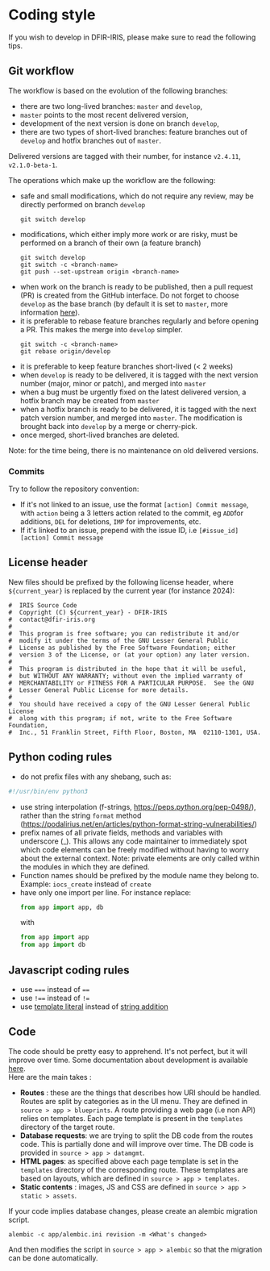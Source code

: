 # Coding style 

If you wish to develop in DFIR-IRIS, please make sure to read the following tips.

## Git workflow

The workflow is based on the evolution of the following branches:
- there are two long-lived branches: `master` and `develop`,
- `master` points to the most recent delivered version,
- development of the next version is done on branch `develop`,
- there are two types of short-lived branches: feature branches out of `develop` and hotfix branches out of `master`.

Delivered versions are tagged with their number, for instance `v2.4.11`, `v2.1.0-beta-1`.

The operations which make up the workflow are the following:
- safe and small modifications, which do not require any review, may be directly performed on branch `develop`
  ```
  git switch develop
  ```
- modifications, which either imply more work or are risky, must be performed on a branch of their own (a feature branch)
  ```
  git switch develop
  git switch -c <branch-name>
  git push --set-upstream origin <branch-name>
  ```
- when work on the branch is ready to be published, then a pull request (PR) is created from the GitHub interface.
  Do not forget to choose `develop` as the base branch (by default it is set to `master`,
  more information [here](https://docs.github.com/en/pull-requests/collaborating-with-pull-requests/proposing-changes-to-your-work-with-pull-requests/creating-a-pull-request#changing-the-branch-range-and-destination-repository)).
- it is preferable to rebase feature branches regularly and before opening a PR. This makes the merge into `develop` simpler.
  ```
  git switch -c <branch-name>
  git rebase origin/develop
  ```
- it is preferable to keep feature branches short-lived (< 2 weeks)
- when `develop` is ready to be delivered, it is tagged with the next version number (major, minor or patch), and merged into `master`
- when a bug must be urgently fixed on the latest delivered version, a hotfix branch may be created from `master`
- when a hotfix branch is ready to be delivered, it is tagged with the next patch version number, and merged into `master`.
  The modification is brought back into `develop` by a merge or cherry-pick.
- once merged, short-lived branches are deleted.

Note: for the time being, there is no maintenance on old delivered versions.


### Commits
Try to follow the repository convention:

- If it's not linked to an issue, use the format `[action] Commit message`, with `action` being a 3 letters action related to the commit, eg `ADD`for additions, `DEL` for deletions, `IMP` for improvements, etc.
- If it's linked to an issue, prepend with the issue ID, i.e `[#issue_id][action] Commit message`

## License header

New files should be prefixed by the following license header, where `${current_year}` is replaced by the current year
(for instance 2024):
```
#  IRIS Source Code
#  Copyright (C) ${current_year} - DFIR-IRIS
#  contact@dfir-iris.org
#
#  This program is free software; you can redistribute it and/or
#  modify it under the terms of the GNU Lesser General Public
#  License as published by the Free Software Foundation; either
#  version 3 of the License, or (at your option) any later version.
#
#  This program is distributed in the hope that it will be useful,
#  but WITHOUT ANY WARRANTY; without even the implied warranty of
#  MERCHANTABILITY or FITNESS FOR A PARTICULAR PURPOSE.  See the GNU
#  Lesser General Public License for more details.
#
#  You should have received a copy of the GNU Lesser General Public License
#  along with this program; if not, write to the Free Software Foundation,
#  Inc., 51 Franklin Street, Fifth Floor, Boston, MA  02110-1301, USA.
```

## Python coding rules

* do not prefix files with any shebang, such as:
```python
#!/usr/bin/env python3
```
* use string interpolation (f-strings, https://peps.python.org/pep-0498/),
  rather than the string `format` method (https://podalirius.net/en/articles/python-format-string-vulnerabilities/)
* prefix names of all private fields, methods and variables with underscore (_).
  This allows any code maintainer to immediately spot which code elements can be freely modified
  without having to worry about the external context.
  Note: private elements are only called within the modules in which they are defined.
* Function names should be prefixed by the module name they belong to. Example: `iocs_create` instead of `create`
* have only one import per line. For instance replace:
  ```python
  from app import app, db
  ```
  with
  ```python
  from app import app
  from app import db
  ```

## Javascript coding rules

* use `===` instead of `==`
* use `!==` instead of `!=`
* use [template literal](https://developer.mozilla.org/en-US/docs/Web/JavaScript/Reference/Template_literals) instead of [string addition](https://developer.mozilla.org/en-US/docs/Web/JavaScript/Reference/Operators/Addition)

## Code
The code should be pretty easy to apprehend. It's not perfect, but it will improve over time.
Some documentation about development is available [here](https://docs.dfir-iris.org/development/).   
Here are the main takes : 

- **Routes** : these are the things that describes how URI should be handled. Routes are split by categories as in the UI menu. 
They are defined in `source > app > blueprints`. A route providing a web page (i.e non API) relies on templates. 
Each page template is present in the `templates` directory of the target route. 
- **Database requests**: we are trying to split the DB code from the routes code. This is partially done and will improve over time. The DB code is provided in `source > app > datamgmt`.
- **HTML pages**: as specified above each page template is set in the `templates` directory of the corresponding route. These templates are based on layouts, which are defined in `source > app > templates`. 
- **Static contents** : images, JS and CSS are defined in `source > app > static > assets`.

If your code implies database changes, please create an alembic migration script.  
```
alembic -c app/alembic.ini revision -m <What's changed>
```
And then modifies the script in `source > app > alembic` so that the migration can be done automatically.  
